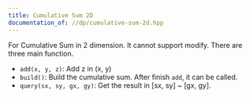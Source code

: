 ```yaml
---
title: Cumulative Sum 2D
documentation_of: //dp/cumulative-sum-2d.hpp
---
```

For Cumulative Sum in 2 dimension. It cannot support modify. There are three main function.
- `add(x, y, z)`: Add z in (x, y)
- `build()`: Build the cumulative sum. After finish `add`, it can be called.
- `query(sx, sy, gx, gy)`: Get the result in [sx, sy] ~ [gx, gy].